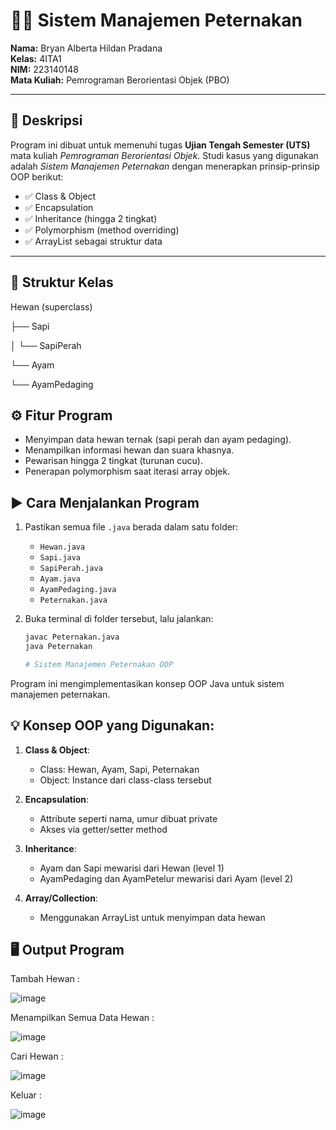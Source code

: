 # 🐄🐔 Sistem Manajemen Peternakan

**Nama:** Bryan Alberta Hildan Pradana  
**Kelas:** 4ITA1  
**NIM:** 223140148  
**Mata Kuliah:** Pemrograman Berorientasi Objek (PBO)

---

## 📌 Deskripsi

Program ini dibuat untuk memenuhi tugas **Ujian Tengah Semester (UTS)** mata kuliah *Pemrograman Berorientasi Objek*. Studi kasus yang digunakan adalah *Sistem Manajemen Peternakan* dengan menerapkan prinsip-prinsip OOP berikut:

- ✅ Class & Object  
- ✅ Encapsulation  
- ✅ Inheritance (hingga 2 tingkat)  
- ✅ Polymorphism (method overriding)  
- ✅ ArrayList sebagai struktur data

---

## 🧱 Struktur Kelas

Hewan (superclass)

├── Sapi

│ └── SapiPerah

└── Ayam

└── AyamPedaging

## ⚙️ Fitur Program

- Menyimpan data hewan ternak (sapi perah dan ayam pedaging).
- Menampilkan informasi hewan dan suara khasnya.
- Pewarisan hingga 2 tingkat (turunan cucu).
- Penerapan polymorphism saat iterasi array objek.

## ▶️ Cara Menjalankan Program

1. Pastikan semua file `.java` berada dalam satu folder:
   - `Hewan.java`
   - `Sapi.java`
   - `SapiPerah.java`
   - `Ayam.java`
   - `AyamPedaging.java`
   - `Peternakan.java`

2. Buka terminal di folder tersebut, lalu jalankan:
   ```bash
   javac Peternakan.java
   java Peternakan

   # Sistem Manajemen Peternakan OOP

Program ini mengimplementasikan konsep OOP Java untuk sistem manajemen peternakan.

## 💡 Konsep OOP yang Digunakan:
1. **Class & Object**: 
   - Class: Hewan, Ayam, Sapi, Peternakan
   - Object: Instance dari class-class tersebut

2. **Encapsulation**:
   - Attribute seperti nama, umur dibuat private
   - Akses via getter/setter method

3. **Inheritance**:
   - Ayam dan Sapi mewarisi dari Hewan (level 1)
   - AyamPedaging dan AyamPetelur mewarisi dari Ayam (level 2)

4. **Array/Collection**:
   - Menggunakan ArrayList untuk menyimpan data hewan

## 🖥️ Output Program
Tambah Hewan :



![image](https://github.com/user-attachments/assets/c535b290-2bd6-4c65-b11f-45e8aa7749e3)

Menampilkan Semua Data Hewan :



![image](https://github.com/user-attachments/assets/e27e996c-de22-406c-b0be-4b0dbe504ac0)



Cari Hewan :

![image](https://github.com/user-attachments/assets/30f129e5-191e-4e86-bcf7-1fa06fd053b8)



Keluar :

![image](https://github.com/user-attachments/assets/237fca61-d905-46fc-9ac0-11e2f888a429)




